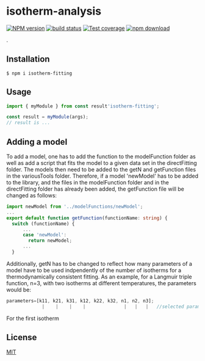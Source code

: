 # isotherm-analysis

[![NPM version][npm-image]][npm-url]
[![build status][ci-image]][ci-url]
[![Test coverage][codecov-image]][codecov-url]
[![npm download][download-image]][download-url]

.

## Installation

`$ npm i isotherm-fitting`

## Usage

```ts
import { myModule } from const result'isotherm-fitting';

const result = myModule(args);
// result is ...
```
## Adding a model
To add a model, one has to add the function to the modelFunction folder as well as add a script that fits the model to a given data set in the directFitting folder. The models then need to be added to the getN and getFunction files in the variousTools folder. 
Therefore, if a model 'newModel' has to be added to the library, and the files in the modelFunction folder and in the directFitting folder has already been added, the getFunction file will be changed as follows:
```ts
import newModel from '../modelFunctions/newModel';
...
export default function getFunction(functionName: string) {
  switch (functionName) {
      ...
      case 'newModel':
        return newModel;
      ...
  }

```
Additionally, getN has to be changed to reflect how many parameters of a model have to be used indpendently of the number of isotherms for a thermodynamically consistent fitting. As an example, for a Langmuir triple function, n=3, with two isotherms at different temperatures, the parameters would be:
```ts
parameters=[k11, k21, k31, k12, k22, k32, n1, n2, n3];
             |    |    |    |              |   |   |   //selected parameters for first isothnerm
```
For the first isotherm
## License

[MIT](./LICENSE)

[npm-image]: https://img.shields.io/npm/v/isotherm-analysis.svg
[npm-url]: https://www.npmjs.com/package/isotherm-analysis
[ci-image]: https://github.com/cheminfo/isotherm-analysis/workflows/Node.js%20CI/badge.svg?branch=master
[ci-url]: https://github.com/cheminfo/isotherm-analysis/actions?query=workflow%3A%22Node.js+CI%22
[codecov-image]: https://img.shields.io/codecov/c/github/cheminfo/isotherm-analysis.svg
[codecov-url]: https://codecov.io/gh/cheminfo/isotherm-analysis
[download-image]: https://img.shields.io/npm/dm/isotherm-analysis.svg
[download-url]: https://www.npmjs.com/package/isotherm-analysis
